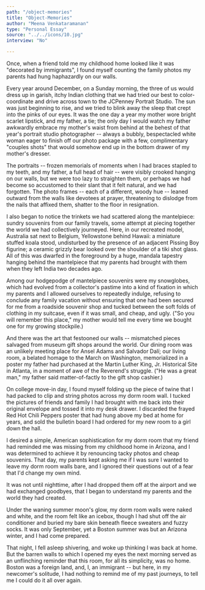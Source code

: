 ```yaml
---
path: "/object-memories"
title: "Object-Memories"
author: "Meena Venkataramanan"
type: "Personal Essay"
source: "../../icons/10.jpg"
interview: "No"

---
```


Once, when a friend told me my childhood home looked like it was "decorated by immigrants", I found myself counting the family photos my parents had hung haphazardly on our walls. 

Every year around December, on a Sunday morning, the three of us would dress up in garish, itchy Indian clothing that we had tried our best to color-coordinate and drive across town to the JCPenney Portrait Studio. The sun was just beginning to rise, and we tried to blink away the sleep that crept into the pinks of our eyes. It was the one day a year my mother wore bright scarlet lipstick, and my father, a tie; the only day I would watch my father awkwardly embrace my mother's waist from behind at the behest of that year's portrait studio photographer -- always a bubbly, bespectacled white woman eager to finish off our photo package with a few, complimentary "couples shots" that would somehow end up in the bottom drawer of my mother's dresser.

The portraits -- frozen memorials of moments when I had braces stapled to my teeth, and my father, a full head of hair -- were visibly crooked hanging on our walls, but we were too lazy to straighten them, or perhaps we had become so accustomed to their slant that it felt natural, and we had forgotten. The photo frames -- each of a different, woody hue -- leaned outward from the walls like devotees at prayer, threatening to dislodge from the nails that affixed them, shatter to the floor in resignation.

I also began to notice the trinkets we had scattered along the mantelpiece: sundry souvenirs from our family travels, some attempt at piecing together the world we had collectively journeyed. Here, in our recreated model, Australia sat next to Belgium, Yellowstone behind Hawaii: a miniature stuffed koala stood, undisturbed by the presence of an adjacent Pissing Boy figurine; a ceramic grizzly bear looked over the shoulder of a tiki shot glass. All of this was dwarfed in the foreground by a huge, mandala tapestry hanging behind the mantelpiece that my parents had brought with them when they left India two decades ago.

Among our hodgepodge of mantelpiece souvenirs were my snowglobes, which had evolved from a collector's pastime into a kind of fixation in which my parents and I allowed ourselves to repeatedly indulge, refusing to conclude any family vacation without ensuring that one had been secured for me from a roadside souvenir shop and tucked between the soft folds of clothing in my suitcase, even if it was small, and cheap, and ugly. ("So you will remember this place," my mother would tell me every time we bought one for my growing stockpile.)

And there was the art that festooned our walls -- mismatched pieces salvaged from museum gift shops around the world. Our dining room was an unlikely meeting place for Ansel Adams and Salvador Dalí; our living room, a belated homage to the March on Washington, memorialized in a poster my father had purchased at the Martin Luther King, Jr. Historical Site in Atlanta, in a moment of awe of the Reverend's struggle. ("He was a great man," my father said matter-of-factly to the gift shop cashier.)

On college move-in day, I found myself folding up the piece of twine that I had packed to clip and string photos across my dorm room wall. I tucked the pictures of friends and family I had brought with me back into their original envelope and tossed it into my desk drawer. I discarded the frayed Red Hot Chili Peppers poster that had hung above my bed at home for years, and sold the bulletin board I had ordered for my new room to a girl down the hall.

I desired a simple, American sophistication for my dorm room that my friend had reminded me was missing from my childhood home in Arizona, and I was determined to achieve it by renouncing tacky photos and cheap souvenirs. That day, my parents kept asking me if I was sure I wanted to leave my dorm room walls bare, and I ignored their questions out of a fear that I'd change my own mind.

It was not until nighttime, after I had dropped them off at the airport and we had exchanged goodbyes, that I began to understand my parents and the world they had created.

Under the waning summer moon's glow, my dorm room walls were naked and white, and the room felt like an icebox, though I had shut off the air conditioner and buried my bare skin beneath fleece sweaters and fuzzy socks. It was only September, yet a Boston summer was but an Arizona winter, and I had come prepared.

That night, I fell asleep shivering, and woke up thinking I was back at home. But the barren walls to which I opened my eyes the next morning served as an unflinching reminder that this room, for all its simplicity, was no home. Boston was a foreign land, and, I, an immigrant -- but here, in my newcomer's solitude, I had nothing to remind me of my past journeys, to tell me I could do it all over again.